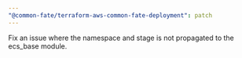 ```yaml
---
"@common-fate/terraform-aws-common-fate-deployment": patch
---
```


Fix an issue where the namespace and stage is not propagated to the ecs_base module.
